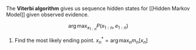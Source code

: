 The **Viterbi algorithm** gives us sequence hidden states for [[Hidden Markov Model]] given observed evidence.

$$
\arg\max_{x_{1:n}}P(x_{1:n}, e_{1:n})
$$

1. Find the most likely ending point. $x^*_n = \arg\max_n m_n[x_n]$